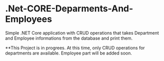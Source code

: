 # .Net-CORE-Deparments-And-Employees
Simple .NET Core application with CRUD operations that takes Department and Employee informations from the database and print them.

**This Project is in progrees. At this time, only CRUD operations for departments are available. Employee part will be added soon.

